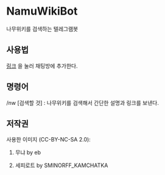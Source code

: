 # NamuWikiBot
나무위키를 검색하는 텔레그램봇

## 사용법
[링크](https://telegram.me/namuwikiBot) 을 눌러 채팅방에 추가한다.

## 명령어
/nw [검색할 것] : 나무위키를 검색해서 간단한 설명과 링크를 보낸다.

## 저작권
사용한 이미지 (CC-BY-NC-SA 2.0):

1. 무냐 by eb

2. 세피로트 by SMINORFF_KAMCHATKA
